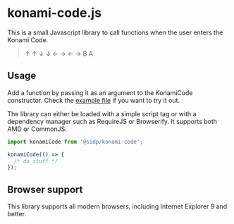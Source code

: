 # konami-code.js

This is a small Javascript library to call functions when the user enters the Konami Code.

> ↑ ↑ ↓ ↓ ← → ← → B A

## Usage

Add a function by passing it as an argument to the KonamiCode constructor. Check the [example file](https://cdn.rawgit.com/sidp/konami-code-js/master/example.html) if you want to try it out.

The library can either be loaded with a simple script tag or with a dependency manager such as RequireJS or Browserify. It supports both AMD or CommonJS.

```js
import konamiCode from '@sidp/konami-code';

konamiCode(() => {
  /* do stuff */
});
```

## Browser support

This library supports all modern browsers, including Internet Explorer 9 and better.
